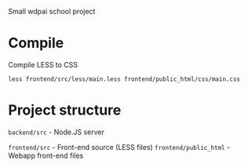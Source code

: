Small wdpai school project


# Compile

Compile LESS to CSS
```
less frontend/src/less/main.less frontend/public_html/css/main.css
```

# Project structure

`backend/src` - Node.JS server

`frontend/src` - Front-end source (LESS files)
`frontend/public_html` - Webapp front-end files